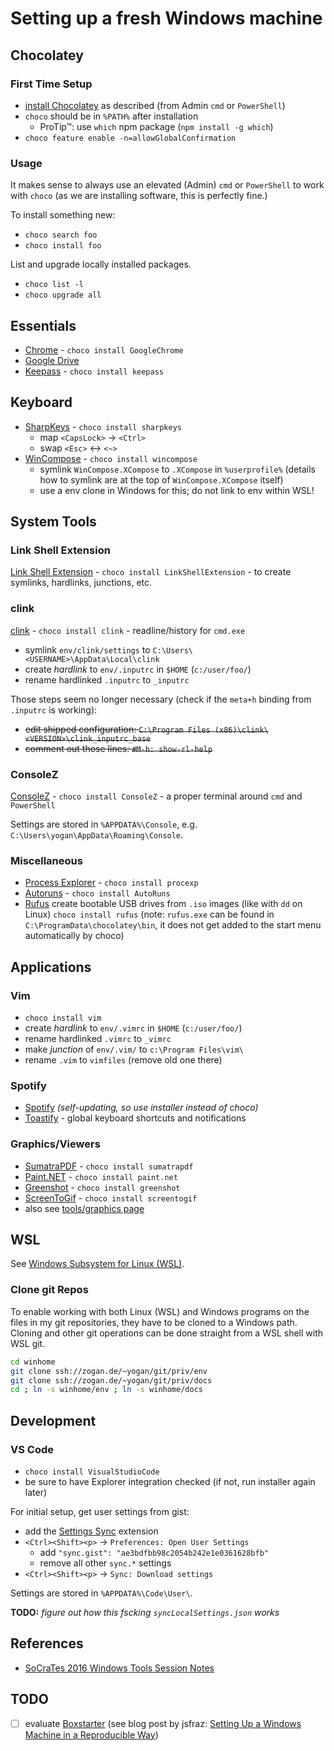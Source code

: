 # Setting up a fresh Windows machine

## Chocolatey

### First Time Setup

- [install Chocolatey](https://chocolatey.org/install) as described (from Admin
  `cmd` or `PowerShell`)
- `choco` should be in `%PATH%` after installation
  - ProTip™: use `which` npm package (`npm install -g which`)
- `choco feature enable -n=allowGlobalConfirmation`

### Usage

It makes sense to always use an elevated (Admin) `cmd` or `PowerShell` to work
with `choco` (as we are installing software, this is perfectly fine.)

To install something new:

- `choco search foo`
- `choco install foo`

List and upgrade locally installed packages.

- `choco list -l`
- `choco upgrade all`

## Essentials

- [Chrome](https://www.google.de/intl/de/chrome/browser/desktop/index.html) -
  `choco install GoogleChrome`
- [Google Drive](https://www.google.com/drive/download/)
- [Keepass](http://keepass.info/) - `choco install keepass`

## Keyboard

- [SharpKeys](https://sharpkeys.codeplex.com) - `choco install sharpkeys`
  - map `<CapsLock>` → `<Ctrl>`
  - swap `<Esc>` ↔ `<~>`
- [WinCompose](https://github.com/SamHocevar/wincompose) - `choco install wincompose`
  - symlink `WinCompose.XCompose` to `.XCompose` in `%userprofile%` (details how
    to symlink are at the top of `WinCompose.XCompose` itself)
  - use a env clone in Windows for this; do not link to env within WSL!

## System Tools

### Link Shell Extension

[Link Shell
Extension](http://schinagl.priv.at/nt/hardlinkshellext/hardlinkshellext.html) -
`choco install LinkShellExtension` - to create symlinks, hardlinks, junctions,
etc.

### clink

[clink](https://mridgers.github.io/clink/) - `choco install clink` -
readline/history for `cmd.exe`

- symlink `env/clink/settings` to `C:\Users\<USERNAME>\AppData\Local\clink`
- create *hardlink* to `env/.inputrc` in `$HOME` (`c:/user/foo/`)
- rename hardlinked `.inputrc` to `_inputrc`

Those steps seem no longer necessary (check if the `meta+h` binding from
`.inputrc` is working):

- ~~edit shipped configuration: `C:\Program Files (x86)\clink\<VERSION>\clink_inputrc_base`~~
- ~~comment out those lines: `#M-h: show-rl-help`~~

### ConsoleZ

[ConsoleZ](https://github.com/cbucher/console) - `choco install ConsoleZ` - a
proper terminal around `cmd` and `PowerShell`

Settings are stored in `%APPDATA%\Console`, e.g.
`C:\Users\yogan\AppData\Roaming\Console`.

### Miscellaneous

- [Process
  Explorer](https://technet.microsoft.com/en-us/sysinternals/bb896653.aspx) -
  `choco install procexp`
- [Autoruns](https://technet.microsoft.com/en-us/sysinternals/bb963902.aspx) -
  `choco install AutoRuns`
- [Rufus](http://rufus.akeo.ie) create bootable USB drives from `.iso` images
  (like with `dd` on Linux) `choco install rufus` (note: `rufus.exe` can be
  found in `C:\ProgramData\chocolatey\bin`, it does not get added to the start
  menu automatically by choco)

## Applications

### Vim

- `choco install vim`
- create *hardlink* to `env/.vimrc` in `$HOME` (`c:/user/foo/`)
- rename hardlinked `.vimrc` to `_vimrc`
- make *junction* of `env/.vim/` to `c:\Program Files\vim\`
- rename `.vim` to `vimfiles` (remove old one there)

### Spotify

- [Spotify](https://www.spotify.com/de/download/windows/) *(self-updating, so use installer instead of choco)*
- [Toastify](https://github.com/aleab/toastify/releases) - global
  keyboard shortcuts and notifications

### Graphics/Viewers

- [SumatraPDF](http://www.sumatrapdfreader.org/free-pdf-reader.html) -
  `choco install sumatrapdf`
- [Paint.NET](http://www.getpaint.net) - `choco install paint.net`
- [Greenshot](http://getgreenshot.org/de/) - `choco install greenshot`
- [ScreenToGif](http://www.screentogif.com/) - `choco install screentogif`
- also see [tools/graphics page](../tools/graphics.md)

## WSL

See [Windows Subsystem for Linux (WSL)](wsl.md).

### Clone git Repos

To enable working with both Linux (WSL) and Windows programs on the files in my
git repositories, they have to be cloned to a Windows path. Cloning and other
git operations can be done straight from a WSL shell with WSL git.

```sh
cd winhome
git clone ssh://zogan.de/~yogan/git/priv/env
git clone ssh://zogan.de/~yogan/git/priv/docs
cd ; ln -s winhome/env ; ln -s winhome/docs
```

## Development

### VS Code

- `choco install VisualStudioCode`
- be sure to have Explorer integration checked (if not, run installer again
  later)

For initial setup, get user settings from gist:

- add the [Settings
  Sync](https://marketplace.visualstudio.com/items?itemName=Shan.code-settings-sync)
  extension
- `<Ctrl><Shift><p>` → `Preferences: Open User Settings`
  - add `"sync.gist": "ae3bdfbb98c2054b242e1e0361628bfb"`
  - remove all other `sync.*` settings
- `<Ctrl><Shift><p>` → `Sync: Download settings`

Settings are stored in `%APPDATA%\Code\User\`.

**TODO:** *figure out how this fscking `syncLocalSettings.json` works*

## References

- [SoCraTes 2016 Windows Tools Session Notes](https://blog.sandra-parsick.de/2016/09/20/summary-of-socrates-2016-session-hey-dude-where-is-my-tool-chain-working-on-windows-as-a-linux-user-aka-lets-talk-about-windows/)

## TODO

- [ ] evaluate [Boxstarter](http://boxstarter.org/) (see blog post by jsfraz:
  [Setting Up a Windows Machine in a Reproducible
  Way](https://blog.jessfraz.com/post/windows-for-linux-nerds/#setting-up-a-windows-machine-in-a-reproducible-way))
